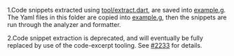 1.Code snippets extracted using [tool/extract.dart](tool/extract.dart), are saved
into [example.g](example.g). The Yaml files in this folder are copied into
[example.g](example.g), then the snippets are run through the analyzer and
formatter.

2.Code snippet extraction is deprecated, and will eventually be fully replaced by
use of the code-excerpt tooling. See [#2233][] for details.

[#2233]: https://github.com/flutter/website/issues/2233
